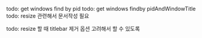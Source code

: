 todo: get windows find by pid
todo: get windows findby pidAndWindowTitle
todo: resize 관련해서 문서작성 필요

todo: resize 할 때 titlebar 제거 옵션 고려해서 할 수 있도록